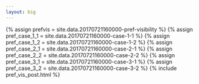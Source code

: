 ```yaml
---
layout: big
---
```

{% assign prefvis = site.data.20170721160000-pref-visibility %}
{% assign pref_case_1_1 = site.data.20170721160000-case-1-1 %}
{% assign pref_case_1_2 = site.data.20170721160000-case-1-2 %}
{% assign pref_case_2_1 = site.data.20170721160000-case-2-1 %}
{% assign pref_case_2_2 = site.data.20170721160000-case-2-2 %}
{% assign pref_case_3_1 = site.data.20170721160000-case-3-1 %}
{% assign pref_case_3_2 = site.data.20170721160000-case-3-2 %}
{% include pref_vis_post.html %}
